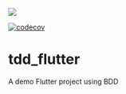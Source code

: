 
[![](https://github.com/iptton/tdd_flutter_learning/workflows/flutter/badge.svg)](https://github.com/iptton/tdd_flutter_learning/actions)


[![codecov](https://codecov.io/gh/iptton/tdd_flutter_learning/branch/master/graph/badge.svg)](https://codecov.io/gh/iptton/tdd_flutter_learning)
# tdd_flutter 

A demo Flutter project using BDD
